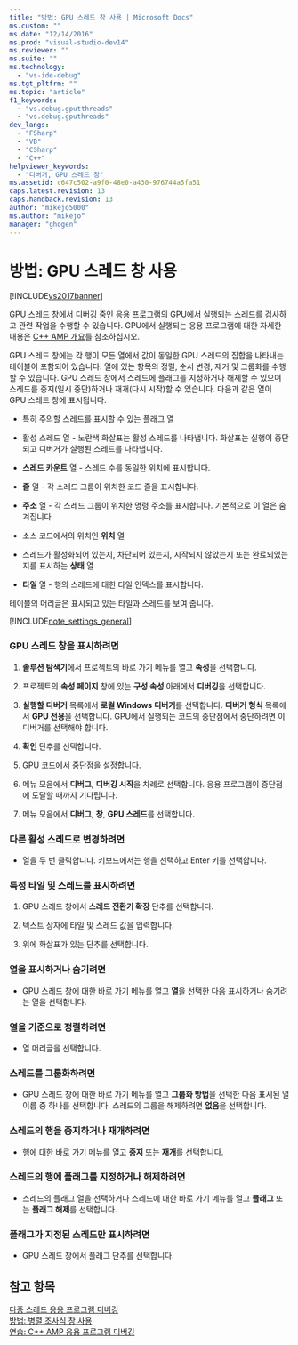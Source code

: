 ```yaml
---
title: "방법: GPU 스레드 창 사용 | Microsoft Docs"
ms.custom: ""
ms.date: "12/14/2016"
ms.prod: "visual-studio-dev14"
ms.reviewer: ""
ms.suite: ""
ms.technology: 
  - "vs-ide-debug"
ms.tgt_pltfrm: ""
ms.topic: "article"
f1_keywords: 
  - "vs.debug.gputthreads"
  - "vs.debug.gputhreads"
dev_langs: 
  - "FSharp"
  - "VB"
  - "CSharp"
  - "C++"
helpviewer_keywords: 
  - "디버거, GPU 스레드 창"
ms.assetid: c647c502-a9f0-48e0-a430-976744a5fa51
caps.latest.revision: 13
caps.handback.revision: 13
author: "mikejo5000"
ms.author: "mikejo"
manager: "ghogen"
---
```

# 방법: GPU 스레드 창 사용
[!INCLUDE[vs2017banner](../code-quality/includes/vs2017banner.md)]

GPU 스레드 창에서 디버깅 중인 응용 프로그램의 GPU에서 실행되는 스레드를 검사하고 관련 작업을 수행할 수 있습니다.  GPU에서 실행되는 응용 프로그램에 대한 자세한 내용은 [C\+\+ AMP 개요](/visual-cpp/parallel/amp/cpp-amp-overview)를 참조하십시오.  
  
 GPU 스레드 창에는 각 행이 모든 열에서 값이 동일한 GPU 스레드의 집합을 나타내는 테이블이 포함되어 있습니다.  열에 있는 항목의 정렬, 순서 변경, 제거 및 그룹화를 수행할 수 있습니다.  GPU 스레드 창에서 스레드에 플래그를 지정하거나 해제할 수 있으며 스레드를 중지\(일시 중단\)하거나 재개\(다시 시작\)할 수 있습니다.  다음과 같은 열이 GPU 스레드 창에 표시됩니다.  
  
-   특히 주의할 스레드를 표시할 수 있는 플래그 열  
  
-   활성 스레드 열 \- 노란색 화살표는 활성 스레드를 나타냅니다.  화살표는 실행이 중단되고 디버거가 실행된 스레드를 나타냅니다.  
  
-   **스레드 카운트** 열 \- 스레드 수를 동일한 위치에 표시합니다.  
  
-   **줄** 열 \- 각 스레드 그룹이 위치한 코드 줄을 표시합니다.  
  
-   **주소** 열 \- 각 스레드 그룹이 위치한 명령 주소를 표시합니다.  기본적으로 이 열은 숨겨집니다.  
  
-   소스 코드에서의 위치인 **위치** 열  
  
-   스레드가 활성화되어 있는지, 차단되어 있는지, 시작되지 않았는지 또는 완료되었는지를 표시하는 **상태** 열  
  
-   **타일** 열 \- 행의 스레드에 대한 타일 인덱스를 표시합니다.  
  
 테이블의 머리글은 표시되고 있는 타일과 스레드를 보여 줍니다.  
  
 [!INCLUDE[note_settings_general](../data-tools/includes/note_settings_general_md.md)]  
  
### GPU 스레드 창을 표시하려면  
  
1.  **솔루션 탐색기**에서 프로젝트의 바로 가기 메뉴를 열고 **속성**을 선택합니다.  
  
2.  프로젝트의 **속성 페이지** 창에 있는 **구성 속성** 아래에서 **디버깅**을 선택합니다.  
  
3.  **실행할 디버거** 목록에서 **로컬 Windows 디버거**를 선택합니다.  **디버거 형식** 목록에서 **GPU 전용**을 선택합니다.  GPU에서 실행되는 코드의 중단점에서 중단하려면 이 디버거를 선택해야 합니다.  
  
4.  **확인** 단추를 선택합니다.  
  
5.  GPU 코드에서 중단점을 설정합니다.  
  
6.  메뉴 모음에서 **디버그**, **디버깅 시작**을 차례로 선택합니다.  응용 프로그램이 중단점에 도달할 때까지 기다립니다.  
  
7.  메뉴 모음에서 **디버그**, **창**, **GPU 스레드**를 선택합니다.  
  
### 다른 활성 스레드로 변경하려면  
  
-   열을 두 번 클릭합니다. 키보드에서는 행을 선택하고 Enter 키를 선택합니다.  
  
### 특정 타일 및 스레드를 표시하려면  
  
1.  GPU 스레드 창에서 **스레드 전환기 확장** 단추를 선택합니다.  
  
2.  텍스트 상자에 타일 및 스레드 값을 입력합니다.  
  
3.  위에 화살표가 있는 단추를 선택합니다.  
  
### 열을 표시하거나 숨기려면  
  
-   GPU 스레드 창에 대한 바로 가기 메뉴를 열고 **열**을 선택한 다음 표시하거나 숨기려는 열을 선택합니다.  
  
### 열을 기준으로 정렬하려면  
  
-   열 머리글을 선택합니다.  
  
### 스레드를 그룹화하려면  
  
-   GPU 스레드 창에 대한 바로 가기 메뉴를 열고 **그룹화 방법**을 선택한 다음 표시된 열 이름 중 하나를 선택합니다.  스레드의 그룹을 해제하려면 **없음**을 선택합니다.  
  
### 스레드의 행을 중지하거나 재개하려면  
  
-   행에 대한 바로 가기 메뉴를 열고 **중지** 또는 **재개**를 선택합니다.  
  
### 스레드의 행에 플래그를 지정하거나 해제하려면  
  
-   스레드의 플래그 열을 선택하거나 스레드에 대한 바로 가기 메뉴를 열고 **플래그** 또는 **플래그 해제**를 선택합니다.  
  
### 플래그가 지정된 스레드만 표시하려면  
  
-   GPU 스레드 창에서 플래그 단추를 선택합니다.  
  
## 참고 항목  
 [다중 스레드 응용 프로그램 디버깅](../debugger/debug-multithreaded-applications-in-visual-studio.md)   
 [방법: 병렬 조사식 창 사용](../debugger/how-to-use-the-parallel-watch-window.md)   
 [연습: C\+\+ AMP 응용 프로그램 디버깅](../Topic/Walkthrough:%20Debugging%20a%20C++%20AMP%20Application.md)